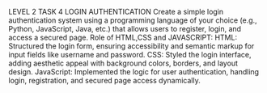 LEVEL 2 TASK 4
 LOGIN AUTHENTICATION 
 Create a simple login authentication system using a programming language of your choice (e.g., Python, JavaScript, Java, etc.) that allows users to register, login, and access a secured page.
 Role of HTML,CSS and JAVASCRIPT:
  HTML: Structured the login form, ensuring accessibility and semantic markup for input fields like username and password.
 CSS: Styled the login interface, adding aesthetic appeal with background colors, borders, and layout design.
 JavaScript: Implemented the logic for user authentication, handling login, registration, and secured page access dynamically.
